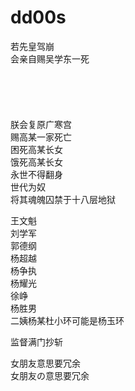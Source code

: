 # dd00s

若先皇驾崩                                         </br>
会亲自赐吴学东一死                                  </br>
</br>
</br>
</br>
</br>
</br>
朕会复原广寒宫                                      </br>
赐高某一家死亡                                      </br>
困死高某长女                                        </br>
饿死高某长女                                        </br>
永世不得翻身                                        </br>
世代为奴                                            </br>
将其魂魄囚禁于十八层地狱                             </br>

王文魁                                              </br>
刘学军                                              </br>
郭德纲                                              </br>
杨超越                                              </br>
杨争执                                              </br>
杨耀光                                              </br>
徐峥                                                </br>
杨胜男                                              </br>
二姨杨某杜小环可能是杨玉环                            </br>
                 

监督满门抄斩                                         </br>

女朋友意思要冗余                                     </br>
女朋友の意思要冗余                                   </br>
   
